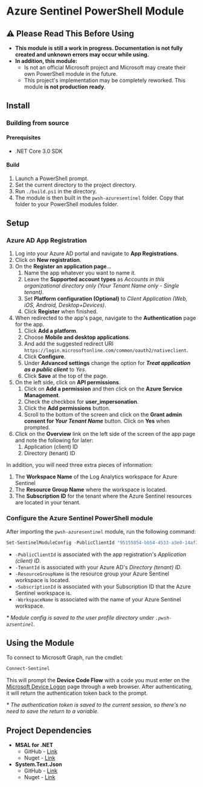 # Azure Sentinel PowerShell Module

## ⚠ Please Read This Before Using

- **This module is still a work in progress. Documentation is not fully created and unknown errors may occur while using.**
- **In addition, this module:**
    - Is not an official Microsoft project and Microsoft may create their own PowerShell module in the future.
    - This project's implementation may be completely reworked. This module **is not production ready**.

## Install

### Building from source

#### Prerequisites

- .NET Core 3.0 SDK

#### Build

1. Launch a PowerShell prompt.
2. Set the current directory to the project directory.
3. Run `./build.ps1` in the directory.
4. The module is then built in the `pwsh-azuresentinel` folder. Copy that folder to your PowerShell modules folder.

## Setup

### Azure AD App Registration

1. Log into your Azure AD portal and navigate to **App Registrations**.
2. Click on **New registration**.
3. On the **Register an application page**...
   1. Name the app whatever you want to name it.
   2. Leave the **Supported account types** as *Accounts in this organizational directory only (Your Tenant Name only - Single tenant)*.
   3. Set **Platform configuration (Optional)** to *Client Application (Web, iOS, Android, Desktop+Devices)*.
   4. Click **Register** when finished.
4. When redirected to the app's page, navigate to the **Authentication** page for the app.
   1. Click **Add a platform**.
   2. Choose **Mobile and desktop applications**.
   3. And add the suggested redirect URI `https://login.microsoftonline.com/common/oauth2/nativeclient`.
   4. Click **Configure**.
   5. Under **Advanced settings** change the option for ***Treat application as a public client*** to *Yes*.
   6. Click **Save** at the top of the page.
5. On the left side, click on **API permissions**.
    1. Click on **Add a permission** and then click on the **Azure Service Management**.
    2. Check the checkbox for **user_impersonation**.
    3. Click the **Add permissions** button.
    4. Scroll to the bottom of the screen and click on the **Grant admin consent for *Your Tenant Name*** button. Click on **Yes** when prompted.
6. Click on the **Overview** link on the left side of the screen of the app page and note the following for later:
    1. Application (client) ID
    2. Directory (tenant) ID

In addition, you will need three extra pieces of information:

1. The **Workspace Name** of the Log Analytics workspace for Azure Sentinel
2. The **Resource Group Name** where the workspace is located.
3. The **Subscription ID** for the tenant where the Azure Sentinel resources are located in your tenant.

### Configure the Azure Sentinel PowerShell module

After importing the `pwsh-azuresentinel` module, run the following command:

```powershell
Set-SentinelModuleConfig -PublicClientId "95155854-bb54-4533-a3e0-14af326e997f" -TenantId "5b6a210c-711e-476a-a99c-2460df178748" -ResourceGroupName "az-sentinel-rscgrp" -SubscriptionId "ffe85413-ce98-43e9-b610-2efd7c91470e" -WorkspaceName "az-sentinel"
```

- `-PublicClientId` is associated with the app registration's *Application (client) ID*.
- `-TenantId` is associated with your Azure AD's *Directory (tenant) ID*.
- `-ResourceGroupName` is the resource group your Azure Sentinel workspace is located.
- `-SubscriptionId` is associated with your Subscription ID that the Azure Sentinel workspace is.
- `-WorkspaceName` is associated with the name of your Azure Sentinel workspace.

*\* Module config is saved to the user profile directory under `.pwsh-azsentinel`.*

## Using the Module

To connect to Microsoft Graph, run the cmdlet:
```powershell
Connect-Sentinel
```

This will prompt the **Device Code Flow** with a code you must enter on the [Microsoft Device Logon](https://microsoft.com/devicelogin) page through a web browser. After authenticating, it will return the authentication token back to the prompt.

*\* The authentication token is saved to the current session, so there's no need to save the return to a variable.*


## Project Dependencies

- **MSAL for .NET**
  - GitHub - [Link](https://github.com/AzureAD/microsoft-authentication-library-for-dotnet)
  - Nuget - [Link](https://www.nuget.org/packages/Microsoft.Identity.Client)
- **System.Text.Json**
  - GitHub - [Link](https://github.com/dotnet/runtime)
  - Nuget - [Link](https://www.nuget.org/packages/System.Text.Json/)